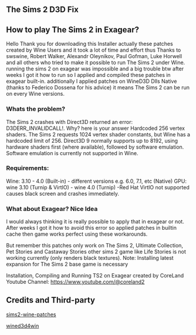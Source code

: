 ## The Sims 2 D3D Fix

## How to play The Sims 2 in Exagear?
Hello Thank you for downloading this Installer actually these patches created by Wine Users and it took a lot of time and effort thus Thanks to swswine, Robert Walker, Alexandr Oleynikov, Paul Gofman, Luke Horwell and all others who tried to make it possible to run The Sims 2 under Wine. running the sims 2 on exagear was impossible and a big trouble btw after weeks I got it how to run so I applied and compiled these patches in exagear built-in. additionally I applied patches on WineD3D Dlls Native (thanks to Federico Dossena for his advice) it means The Sims 2 can be run on every Wine versions.

### Whats the problem?
The Sims 2 crashes with Direct3D returned an error:
D3DERR_INVALIDCALL!. Why? here is your answer
Hardcoded 256 vertex shaders.
The Sims 2 requests 1024 vertex shader constants, but Wine has a hardcoded limit of 256. Direct3D 9 normally supports up to 8192, using hardware shaders first (where available), followed by software emulation. Software emulation is currently not supported in Wine.

### Requirements:
Wine: 3.10 - 4.0 (Built-in) - different versions e.g. 6.0, 7.1, etc (Native)
GPU: wine 3.10 (Turnip & VirtIO) - wine 4.0 (Turnip)
-Red Hat VirtIO not supported causes black screen and crashes immediately.

### What about Exagear? Nice Idea
I would always thinking it is really possible to apply that in exagear or not. After weeks I got it how to avoid this error so applied patches in builtin cache then game works perfect using these workarounds.

But remember this patches only work on The Sims 2, Ultimate Collection, Pet Stories and Castaway Stories other sims 2 game like Life Stories is not working currently (only renders black textures).
Note: Installing latest expansion for The Sims 2 base game is necessary

Installation, Compiling and Running TS2 on Exagear created by CoreLand Youtube Channel: https://www.youtube.com/@coreland2

## Credits and Third-party
[sims2-wine-patches](https://github.com/lah7/sims2-wine-patches)

[wined3d4win](https://github.com/adolfintel/wined3d4win)

